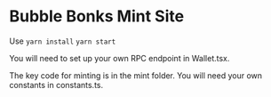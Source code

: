 # Bubble Bonks Mint Site 

Use 
`yarn install`
`yarn start`

You will need to set up your own RPC endpoint in Wallet.tsx.

The key code for minting is in the mint folder. You will need your
own constants in constants.ts.
